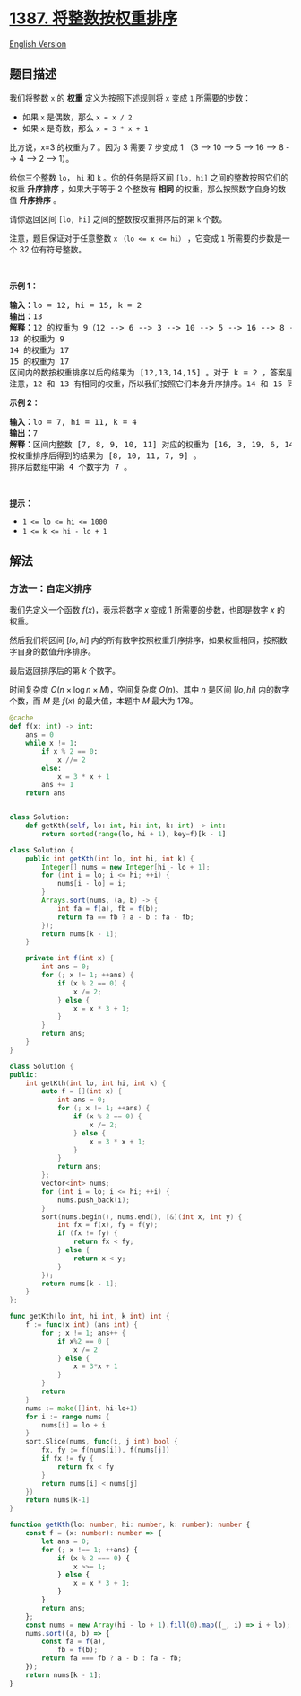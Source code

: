 # [1387. 将整数按权重排序](https://leetcode.cn/problems/sort-integers-by-the-power-value)

[English Version](/solution/1300-1399/1387.Sort%20Integers%20by%20The%20Power%20Value/README_EN.md)

<!-- tags:记忆化搜索,动态规划,排序 -->

## 题目描述

<!-- 这里写题目描述 -->

<p>我们将整数 <code>x</code>&nbsp;的 <strong>权重</strong> 定义为按照下述规则将 <code>x</code>&nbsp;变成 <code>1</code>&nbsp;所需要的步数：</p>

<ul>
	<li>如果&nbsp;<code>x</code>&nbsp;是偶数，那么&nbsp;<code>x = x / 2</code></li>
	<li>如果&nbsp;<code>x</code>&nbsp;是奇数，那么&nbsp;<code>x = 3 * x + 1</code></li>
</ul>

<p>比方说，x=3 的权重为 7 。因为 3 需要 7 步变成 1 （3 --&gt; 10 --&gt; 5 --&gt; 16 --&gt; 8 --&gt; 4 --&gt; 2 --&gt; 1）。</p>

<p>给你三个整数&nbsp;<code>lo</code>，&nbsp;<code>hi</code> 和&nbsp;<code>k</code>&nbsp;。你的任务是将区间&nbsp;<code>[lo, hi]</code>&nbsp;之间的整数按照它们的权重&nbsp;<strong>升序排序&nbsp;</strong>，如果大于等于 2 个整数有&nbsp;<strong>相同</strong>&nbsp;的权重，那么按照数字自身的数值&nbsp;<strong>升序排序</strong>&nbsp;。</p>

<p>请你返回区间&nbsp;<code>[lo, hi]</code>&nbsp;之间的整数按权重排序后的第&nbsp;<code>k</code>&nbsp;个数。</p>

<p>注意，题目保证对于任意整数&nbsp;<code>x</code>&nbsp;<code>（lo &lt;= x &lt;= hi）</code>&nbsp;，它变成&nbsp;<code>1</code> 所需要的步数是一个 32 位有符号整数。</p>

<p>&nbsp;</p>

<p><strong>示例 1：</strong></p>

<pre>
<strong>输入：</strong>lo = 12, hi = 15, k = 2
<strong>输出：</strong>13
<strong>解释：</strong>12 的权重为 9（12 --&gt; 6 --&gt; 3 --&gt; 10 --&gt; 5 --&gt; 16 --&gt; 8 --&gt; 4 --&gt; 2 --&gt; 1）
13 的权重为 9
14 的权重为 17
15 的权重为 17
区间内的数按权重排序以后的结果为 [12,13,14,15] 。对于 k = 2 ，答案是第二个整数也就是 13 。
注意，12 和 13 有相同的权重，所以我们按照它们本身升序排序。14 和 15 同理。
</pre>

<p><strong>示例 2：</strong></p>

<pre>
<strong>输入：</strong>lo = 7, hi = 11, k = 4
<strong>输出：</strong>7
<strong>解释：</strong>区间内整数 [7, 8, 9, 10, 11] 对应的权重为 [16, 3, 19, 6, 14] 。
按权重排序后得到的结果为 [8, 10, 11, 7, 9] 。
排序后数组中第 4 个数字为 7 。
</pre>

<p>&nbsp;</p>

<p><strong>提示：</strong></p>

<ul>
	<li><code>1 &lt;= lo &lt;= hi &lt;= 1000</code></li>
	<li><code>1 &lt;= k &lt;= hi - lo + 1</code></li>
</ul>

## 解法

### 方法一：自定义排序

我们先定义一个函数 $f(x)$，表示将数字 $x$ 变成 $1$ 所需要的步数，也即是数字 $x$ 的权重。

然后我们将区间 $[lo, hi]$ 内的所有数字按照权重升序排序，如果权重相同，按照数字自身的数值升序排序。

最后返回排序后的第 $k$ 个数字。

时间复杂度 $O(n \times \log n \times M)$，空间复杂度 $O(n)$。其中 $n$ 是区间 $[lo, hi]$ 内的数字个数，而 $M$ 是 $f(x)$ 的最大值，本题中 $M$ 最大为 $178$。

<!-- tabs:start -->

```python
@cache
def f(x: int) -> int:
    ans = 0
    while x != 1:
        if x % 2 == 0:
            x //= 2
        else:
            x = 3 * x + 1
        ans += 1
    return ans


class Solution:
    def getKth(self, lo: int, hi: int, k: int) -> int:
        return sorted(range(lo, hi + 1), key=f)[k - 1]
```

```java
class Solution {
    public int getKth(int lo, int hi, int k) {
        Integer[] nums = new Integer[hi - lo + 1];
        for (int i = lo; i <= hi; ++i) {
            nums[i - lo] = i;
        }
        Arrays.sort(nums, (a, b) -> {
            int fa = f(a), fb = f(b);
            return fa == fb ? a - b : fa - fb;
        });
        return nums[k - 1];
    }

    private int f(int x) {
        int ans = 0;
        for (; x != 1; ++ans) {
            if (x % 2 == 0) {
                x /= 2;
            } else {
                x = x * 3 + 1;
            }
        }
        return ans;
    }
}
```

```cpp
class Solution {
public:
    int getKth(int lo, int hi, int k) {
        auto f = [](int x) {
            int ans = 0;
            for (; x != 1; ++ans) {
                if (x % 2 == 0) {
                    x /= 2;
                } else {
                    x = 3 * x + 1;
                }
            }
            return ans;
        };
        vector<int> nums;
        for (int i = lo; i <= hi; ++i) {
            nums.push_back(i);
        }
        sort(nums.begin(), nums.end(), [&](int x, int y) {
            int fx = f(x), fy = f(y);
            if (fx != fy) {
                return fx < fy;
            } else {
                return x < y;
            }
        });
        return nums[k - 1];
    }
};
```

```go
func getKth(lo int, hi int, k int) int {
	f := func(x int) (ans int) {
		for ; x != 1; ans++ {
			if x%2 == 0 {
				x /= 2
			} else {
				x = 3*x + 1
			}
		}
		return
	}
	nums := make([]int, hi-lo+1)
	for i := range nums {
		nums[i] = lo + i
	}
	sort.Slice(nums, func(i, j int) bool {
		fx, fy := f(nums[i]), f(nums[j])
		if fx != fy {
			return fx < fy
		}
		return nums[i] < nums[j]
	})
	return nums[k-1]
}
```

```ts
function getKth(lo: number, hi: number, k: number): number {
    const f = (x: number): number => {
        let ans = 0;
        for (; x !== 1; ++ans) {
            if (x % 2 === 0) {
                x >>= 1;
            } else {
                x = x * 3 + 1;
            }
        }
        return ans;
    };
    const nums = new Array(hi - lo + 1).fill(0).map((_, i) => i + lo);
    nums.sort((a, b) => {
        const fa = f(a),
            fb = f(b);
        return fa === fb ? a - b : fa - fb;
    });
    return nums[k - 1];
}
```

<!-- tabs:end -->

<!-- end -->
